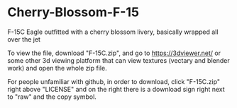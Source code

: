 # Cherry-Blossom-F-15
F-15C Eagle outfitted with a cherry blossom livery, basically wrapped all over the jet


To view the file, download "F-15C.zip", and go to https://3dviewer.net/ or some other 3d viewing platform that can view textures (vectary and blender work) and open the whole zip file.


For people unfamiliar with github, in order to download, click "F-15C.zip" right above "LICENSE" and on the right there is a download sign right next to "raw" and the copy symbol.
